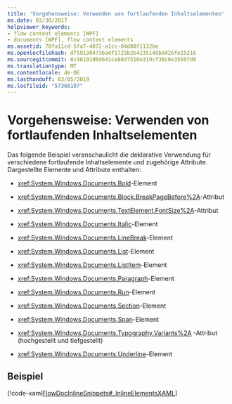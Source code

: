 ```yaml
---
title: 'Vorgehensweise: Verwenden von fortlaufenden Inhaltselementen'
ms.date: 03/30/2017
helpviewer_keywords:
- flow content elements [WPF]
- documents [WPF], flow content elements
ms.assetid: 70fa11cd-5fa7-4872-a1cc-04d80f1132be
ms.openlocfilehash: df591304736adf1725b2b4235149bd426fe15216
ms.sourcegitcommit: 0c48191d6d641ce88d7510e319cf38c0e35697d0
ms.translationtype: MT
ms.contentlocale: de-DE
ms.lasthandoff: 03/05/2019
ms.locfileid: "57368107"
---
```

# <a name="how-to-use-flow-content-elements"></a>Vorgehensweise: Verwenden von fortlaufenden Inhaltselementen
Das folgende Beispiel veranschaulicht die deklarative Verwendung für verschiedene fortlaufende Inhaltselemente und zugehörige Attribute.  Dargestellte Elemente und Attribute enthalten:  
  
-   <xref:System.Windows.Documents.Bold>-Element  
  
-   <xref:System.Windows.Documents.Block.BreakPageBefore%2A>-Attribut  
  
-   <xref:System.Windows.Documents.TextElement.FontSize%2A>-Attribut  
  
-   <xref:System.Windows.Documents.Italic>-Element  
  
-   <xref:System.Windows.Documents.LineBreak>-Element  
  
-   <xref:System.Windows.Documents.List>-Element  
  
-   <xref:System.Windows.Documents.ListItem>-Element  
  
-   <xref:System.Windows.Documents.Paragraph>-Element  
  
-   <xref:System.Windows.Documents.Run>-Element  
  
-   <xref:System.Windows.Documents.Section>-Element  
  
-   <xref:System.Windows.Documents.Span>-Element  
  
-   <xref:System.Windows.Documents.Typography.Variants%2A> -Attribut (hochgestellt und tiefgestellt)  
  
-   <xref:System.Windows.Documents.Underline>-Element  
  
## <a name="example"></a>Beispiel  
 [!code-xaml[FlowDocInlineSnippets#_InlineElementsXAML](~/samples/snippets/csharp/VS_Snippets_Wpf/FlowDocInlineSnippets/CS/document.xaml#_inlineelementsxaml)]
